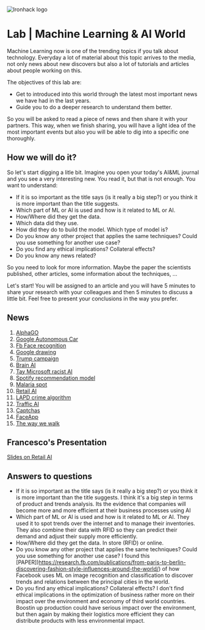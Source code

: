 ![Ironhack logo](https://i.imgur.com/1QgrNNw.png)

# Lab | Machine Learning & AI World
Machine Learning now is one of the trending topics if you talk about technology. Everyday a lot of material about this topic arrives to the media, not only news about new discovers but also a lot of tutorials and articles about people working on this.

The objectives of this lab are:
* Get to introduced into this world through the latest most important news we have had in the last years.
* Guide you to do a deeper research to understand them better.

So you will be asked to read a piece of news and then share it with your partners. This way, when we finish sharing, you will have a light idea of the most important events but also you will be able to dig into a specific one thoroughly.

## How we will do it?

So let's start digging a litle bit. Imagine you open your today's AI&ML journal and you see a very interesting new. You read it, but that is not enough. You want to understand:
* If it is so important as the title says (is it really a big step?) or you think it is more important than the title suggests.
* Which part of ML or AI is used and how is it related to ML or AI.
* How/Where did they get the data.
* Which data did they use.
* How did they do to build the model. Which type of model is?
* Do you know any other project that applies the same techniques? Could you use something for another use case?
* Do you find any ethical implications? Collateral effects?
* Do you know any news related?

So you need to look for more information. Maybe the paper the scientists published, other articles, some information about the techniques, ...

Let's start! You will be assigned to an article and you will have 5 minutes to share your research with your colleagues and then 5 minutes to discuss a little bit. Feel free to present your conclusions in the way you prefer.

## News 
1. [AlphaGO](https://www.blog.google/technology/ai/alphago-machine-learning-game-go/)
2. [Google Autonomous Car](https://www.iflscience.com/technology/google-has-developed-self-driving-car/)
3. [Fb Face recognition](https://gizmodo.com/facebooks-new-face-recognition-features-what-we-do-an-1823359911)
4. [Google drawing](https://www.theverge.com/2017/4/11/15263434/google-ai-autodraw-doodle-bot-drawing-image-recognition)
5. [Trump campaign](https://hackernoon.com/did-donald-trump-use-artificial-intelligence-to-win-the-election-8008c2c0bf59)
6. [Brain AI](https://www.iflscience.com/brain/artificial-intelligence-recreates-images-from-inside-the-human-brain/)
7. [Tay Microsoft racist AI](https://www.theverge.com/2016/3/24/11297050/tay-microsoft-chatbot-racist)
8. [Spotify recommendation model](https://medium.com/@terry.foley555/spotify-algorithms-5f38b6b6db58)
9. [Malaria spot](https://www.sciencedaily.com/releases/2016/04/160425095546.htm)
10. [Retail AI](https://www.forbes.com/sites/bernardmarr/2018/08/10/how-fashion-retailer-hm-is-betting-on-artificial-intelligence-and-big-data-to-regain-profitability/#65bdfc7a5b00)
11. [LAPD crime algorithm](https://www.wired.com/story/los-angeles-police-department-predictive-policing/)
12. [Traffic AI](https://motherboard.vice.com/en_us/article/jp3dn7/new-ai-algorithm-beats-even-the-worlds-worst-traffic)
13. [Captchas](https://www.techradar.com/news/captcha-if-you-can-how-youve-been-training-ai-for-years-without-realising-it)
14. [FaceApp](https://techcrunch.com/2017/02/08/faceapp-uses-neural-networks-for-photorealistic-selfie-tweaks/?guccounter=1)
15. [The way we walk](https://medium.com/health-ai/googles-ai-can-see-through-your-eyes-what-doctors-can-t-c1031c0b3df4)


## Francesco's Presentation
[Slides on Retail AI](https://docs.google.com/presentation/d/1xtsXCt1eeB3U9dJmJKgbXk90M-RLlfwp76RfzQcR0-U/edit?usp=sharing)

## Answers to questions
* If it is so important as the title says (is it really a big step?) or you think it is more important than the title suggests.
I think it's a big step in terms of product and trends analysis. Its the evidence that companies will become more and more efficient at their business processes using AI
* Which part of ML or AI is used and how is it related to ML or AI.
They used it to spot trends over the internet and to manage their inventories. They also combine their data with RFID so they can predict their demand and adjust their supply more efficiently. 
* How/Where did they get the data.
In store (RFID) or online.
* Do you know any other project that applies the same techniques? Could you use something for another use case?
I found this [PAPER])https://research.fb.com/publications/from-paris-to-berlin-discovering-fashion-style-influences-around-the-world/) of how Facebook uses ML on image recognition and classification to discover trends and relations between the principal cities in the world.
* Do you find any ethical implications? Collateral effects?
I don't find ethical implications in the optimization of business rather more on their impact over the environment and economy of third world countries. Boostin up production could have serious impact over the environment, but then again by making their logistics more efficient they can distribute products with less environmental impact.
